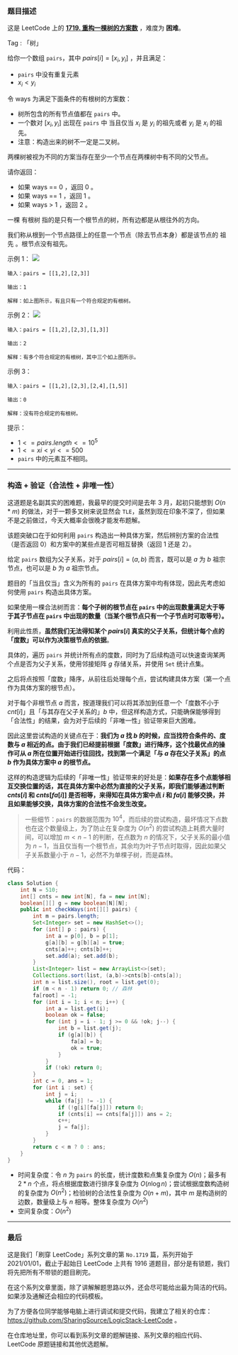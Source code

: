 ### 题目描述

这是 LeetCode 上的 **[1719. 重构一棵树的方案数](https://leetcode-cn.com/problems/number-of-ways-to-reconstruct-a-tree/solution/gong-shui-san-xie-gou-zao-yan-zheng-he-f-q6fc/)** ，难度为 **困难**。

Tag : 「树」



给你一个数组 `pairs`，其中 $pairs[i] = [x_i, y_i]$ ，并且满足：

* `pairs` 中没有重复元素
* $x_i < y_i$

令 ways 为满足下面条件的有根树的方案数：

* 树所包含的所有节点值都在 `pairs` 中。
* 一个数对 $[x_i, y_i]$ 出现在 `pairs` 中 当且仅当 $x_i$ 是 $y_i$ 的祖先或者 $y_i$ 是 $x_i$ 的祖先。
* 注意：构造出来的树不一定是二叉树。

两棵树被视为不同的方案当存在至少一个节点在两棵树中有不同的父节点。

请你返回：

* 如果 ways == 0 ，返回 0 。
* 如果 ways == 1 ，返回 1 。
* 如果 ways > 1 ，返回 2 。

一棵 有根树 指的是只有一个根节点的树，所有边都是从根往外的方向。

我们称从根到一个节点路径上的任意一个节点（除去节点本身）都是该节点的 祖先 。根节点没有祖先。

示例 1：
![](https://assets.leetcode-cn.com/aliyun-lc-upload/uploads/2021/01/09/trees2.png)
```
输入：pairs = [[1,2],[2,3]]

输出：1

解释：如上图所示，有且只有一个符合规定的有根树。
```
示例 2：
![](https://assets.leetcode-cn.com/aliyun-lc-upload/uploads/2021/01/09/tree.png)
```
输入：pairs = [[1,2],[2,3],[1,3]]

输出：2

解释：有多个符合规定的有根树，其中三个如上图所示。
```
示例 3：
```
输入：pairs = [[1,2],[2,3],[2,4],[1,5]]

输出：0

解释：没有符合规定的有根树。
```

提示：
* $1 <= pairs.length <= 10^5$
* $1 <= xi < yi <= 500$
* `pairs` 中的元素互不相同。

---

### 构造 + 验证（合法性 + 非唯一性）

这道题是名副其实的困难题，我最早的提交时间是去年 $3$ 月，起初只能想到 $O(n * m)$ 的做法，对于一颗多叉树来说显然会 `TLE`，虽然到现在印象不深了，但如果不是之前做过，今天大概率会很晚才能发布题解。

该题突破口在于如何利用 `pairs` 构造出一种具体方案，然后辨别方案的合法性（是否返回 $0$）和方案中的某些点是否可相互替换（返回 $1$ 还是 $2$）。

给定 `pairs` 数组为父子关系，对于 $pairs[i] = (a,b)$ 而言，既可以是 $a$ 为 $b$ 祖宗节点，也可以是 $b$ 为 $a$ 祖宗节点。

题目的「当且仅当」含义为所有的 `pairs` 在具体方案中均有体现，因此先考虑如何使用 `pairs` 构造出具体方案。

如果使用一棵合法树而言：**每个子树的根节点在 `pairs` 中的出现数量满足大于等于其子节点在 `pairs` 中出现的数量（当某个根节点只有一个子节点时可取等号）。**

利用此性质，**虽然我们无法得知某个 $pairs[i]$ 真实的父子关系，但统计每个点的「度数」可以作为决策根节点的依据**。

具体的，遍历 `pairs` 并统计所有点的度数，同时为了后续构造可以快速查询某两个点是否为父子关系，使用邻接矩阵 $g$ 存储关系，并使用 `Set` 统计点集。

之后将点按照「度数」降序，从前往后处理每个点，尝试构建具体方案（第一个点作为具体方案的根节点）。

对于每个非根节点 $a$ 而言，按道理我们可以将其添加到任意一个「度数不小于 $cnt[i]$」且「与其存在父子关系的」$b$ 中，但这样构造方式，只能确保能够得到「合法性」的结果，会为对于后续的「非唯一性」验证带来巨大困难。

因此这里尝试构造的关键点在于：**我们为 $a$ 找 $b$ 的时候，应当找符合条件的、度数与 $a$ 相近的点。由于我们已经提前根据「度数」进行降序，这个找最优点的操作可从 $a$ 所在位置开始进行往回找，找到第一个满足「与 $a$ 存在父子关系」的点 $b$ 作为具体方案中 $a$ 的根节点。**

这样的构造逻辑为后续的「非唯一性」验证带来的好处是：**如果存在多个点能够相互交换位置的话，其在具体方案中必然为直接的父子关系，即我们能够通过判断 $cnts[i]$ 和 $cnts[fa[i]]$ 是否相等，来得知在具体方案中点 $i$ 和 $fa[i]$ 能够交换，并且如果能够交换，具体方案的合法性不会发生改变。**

> 一些细节：`pairs` 的数据范围为 $10^4$，而后续的尝试构造，最坏情况下点数也在这个数量级上，为了防止在复杂度为 $O(n^2)$ 的尝试构造上耗费大量时间，可以增加 $m < n - 1$ 的判断，在点数为 $n$ 的情况下，父子关系的最小值为 $n - 1$，当且仅当有一个根节点，其余均为叶子节点时取得，因此如果父子关系数量小于 $n - 1$，必然不为单棵子树，而是森林。

代码：
```java
class Solution {
    int N = 510;
    int[] cnts = new int[N], fa = new int[N];
    boolean[][] g = new boolean[N][N];
    public int checkWays(int[][] pairs) {
        int m = pairs.length;
        Set<Integer> set = new HashSet<>();
        for (int[] p : pairs) {
            int a = p[0], b = p[1];
            g[a][b] = g[b][a] = true;
            cnts[a]++; cnts[b]++;
            set.add(a); set.add(b);
        }
        List<Integer> list = new ArrayList<>(set);
        Collections.sort(list, (a,b)->cnts[b]-cnts[a]);
        int n = list.size(), root = list.get(0);
        if (m < n - 1) return 0; // 森林
        fa[root] = -1;
        for (int i = 1; i < n; i++) {
            int a = list.get(i);
            boolean ok = false;
            for (int j = i - 1; j >= 0 && !ok; j--) {
                int b = list.get(j);
                if (g[a][b]) {
                    fa[a] = b;
                    ok = true;
                }
            }
            if (!ok) return 0;
        }
        int c = 0, ans = 1;
        for (int i : set) {
            int j = i;
            while (fa[j] != -1) {
                if (!g[i][fa[j]]) return 0;
                if (cnts[i] == cnts[fa[j]]) ans = 2;
                c++;
                j = fa[j];
            }
        }
        return c < m ? 0 : ans;
    }
}
```
* 时间复杂度：令 $n$ 为 `pairs` 的长度，统计度数和点集复杂度为 $O(n)$；最多有 $2 * n$ 个点，将点根据度数进行排序复杂度为 $O(n\log{n})$；尝试根据度数构造树的复杂度为 $O(n^2)$；检验树的合法性复杂度为 $O(n + m)$，其中 $m$ 是构造树的边数，数量级上与 $n$ 相等。整体复杂度为 $O(n^2)$
* 空间复杂度：$O(n^2)$

---

### 最后

这是我们「刷穿 LeetCode」系列文章的第 `No.1719` 篇，系列开始于 2021/01/01，截止于起始日 LeetCode 上共有 1916 道题目，部分是有锁题，我们将先把所有不带锁的题目刷完。

在这个系列文章里面，除了讲解解题思路以外，还会尽可能给出最为简洁的代码。如果涉及通解还会相应的代码模板。

为了方便各位同学能够电脑上进行调试和提交代码，我建立了相关的仓库：https://github.com/SharingSource/LogicStack-LeetCode 。

在仓库地址里，你可以看到系列文章的题解链接、系列文章的相应代码、LeetCode 原题链接和其他优选题解。


